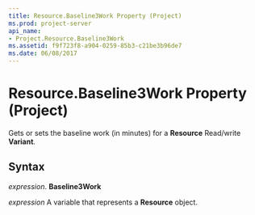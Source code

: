 ```yaml
---
title: Resource.Baseline3Work Property (Project)
ms.prod: project-server
api_name:
- Project.Resource.Baseline3Work
ms.assetid: f9f723f8-a904-0259-85b3-c21be3b96de7
ms.date: 06/08/2017
---
```



# Resource.Baseline3Work Property (Project)

Gets or sets the baseline work (in minutes) for a **Resource** Read/write **Variant**.


## Syntax

 _expression_. **Baseline3Work**

 _expression_ A variable that represents a **Resource** object.


